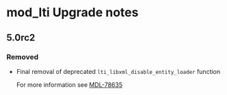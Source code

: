 # mod_lti Upgrade notes

## 5.0rc2

### Removed

- Final removal of deprecated `lti_libxml_disable_entity_loader` function

  For more information see [MDL-78635](https://tracker.moodle.org/browse/MDL-78635)
